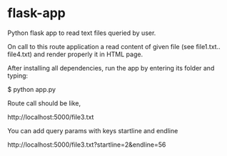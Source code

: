 # flask-app
Python flask app to read text files queried by user.

On call to this route application a read content of given file (see file1.txt.. file4.txt) and render properly it in HTML page.

After installing all dependencies, run the app by entering its folder and typing:

$ python app.py

Route call should be like,

http://localhost:5000/file3.txt

You can add query params with keys startline and endline

http://localhost:5000/file3.txt?startline=2&endline=56
